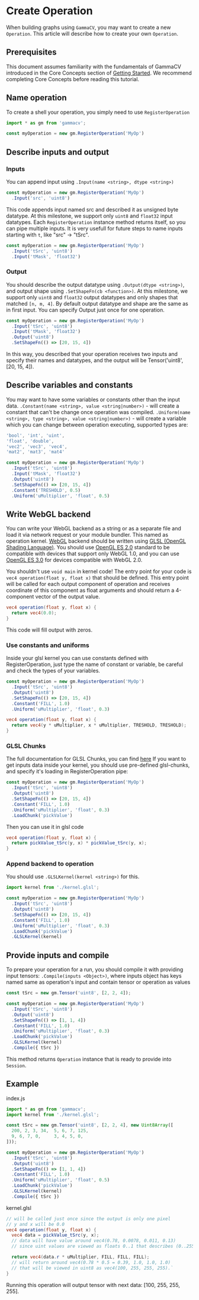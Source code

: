 # Create Operation
When building graphs using `GammaCV`, you may want to create a new `Operation`. This article will describe how to create your own `Operation`.

## Prerequisites
This document assumes familiarity with the fundamentals of GammaCV introduced in the Core Concepts section of [Getting Started](/docs/get_started). We recommend completing Core Concepts before reading this tutorial.

## Name operation
To create a shell your operation, you simply need to use `RegisterOperation`

```js
import * as gm from 'gammacv';

const myOperation = new gm.RegisterOperation('MyOp')
```

## Describe inputs and output
### Inputs
You can append input using ```.Input(name <string>, dtype <string>)```

```js
const myOperation = new gm.RegisterOperation('MyOp')
  .Input('src', 'uint8')
```
This code appends input named src and described it as unsigned byte datatype.
At this milestone, we support only `uint8` and `float32` input datatypes.
Each `RegisterOperation` instance method returns itself, so you can pipe multiple inputs.
It is very usefull for future steps to name inputs starting with `t`, like "src" -> "tSrc".
```js
const myOperation = new gm.RegisterOperation('MyOp')
  .Input('tSrc', 'uint8')
  .Input('tMask', 'float32')
```

### Output
You should describe the output datatype using `.Output(dtype <string>)`, and output shape using `.SetShapeFn(cb <function>)`.
At this milestone, we support only `uint8` and `float32` output datatypes and only shapes that matched `[n, m, 4]`.
By default output datatype and shape are the same as in first input.
You can specify Output just once for one operation.
```js
const myOperation = new gm.RegisterOperation('MyOp')
  .Input('tSrc', 'uint8')
  .Input('tMask', 'float32')
  .Output('uint8')
  .SetShapeFn(() => [20, 15, 4])
```

In this way, you described that your operation receives two inputs and specify their names and datatypes, and the output will be Tensor('uint8', [20, 15, 4]).

## Describe variables and constants
You may want to have some variables or constants other than the input data.
`.Constant(name <string>, value <string|number>)` - will create a constant that can't be change once operation was compiled.
`.Uniform(name <string>, type <string>, value <string|number>)` - will create a variable which you can change between operation executing, supported types are:
```js
'bool', 'int', 'uint',
'float', 'double',
'vec2', 'vec3', 'vec4',
'mat2', 'mat3', 'mat4'
```

```js
const myOperation = new gm.RegisterOperation('MyOp')
  .Input('tSrc', 'uint8')
  .Input('tMask', 'float32')
  .Output('uint8')
  .SetShapeFn(() => [20, 15, 4])
  .Constant('TRESHOLD', 0.5)
  .Uniform('uMultiplier', 'float', 0.5)
```

## Write WebGL backend
You can write your WebGL backend as a string or as a separate file and load it via network request or your module bundler. This named as operation kernel.
[WebGL](https://en.wikipedia.org/wiki/WebGL) backend should be written using [GLSL (OpenGL Shading Language)](https://en.wikipedia.org/wiki/OpenGL_Shading_Language). You should use [OpenGL ES 2.0](https://en.wikipedia.org/wiki/OpenGL_ES#OpenGL_ES_2.0) standard to be compatible with devices that support only WebGL 1.0, and you can use [OpenGL ES 3.0](https://en.wikipedia.org/wiki/OpenGL_ES#OpenGL_ES_3.0) for devices compatible with WebGL 2.0.

You shouldn't use `void main` in kernel code!
The entry point for your code is `vec4 operation(float y, float x)` that should be defined.
This entry point will be called for each output component of operation and receives coordinate of this component as float arguments and should return a 4-component vector of the output value.

```glsl
vec4 operation(float y, float x) {
  return vec4(0.0);
}
```
This code will fill output with zeros.

### Use constants and uniforms
Inside your glsl kernel you can use constants defined with RegisterOperation, just type the name of constant or variable, be careful and check the types of your variables.
```js
const myOperation = new gm.RegisterOperation('MyOp')
  .Input('tSrc', 'uint8')
  .Output('uint8')
  .SetShapeFn(() => [20, 15, 4])
  .Constant('FILL', 1.0)
  .Uniform('uMultiplier', 'float', 0.3)
```
```glsl
vec4 operation(float y, float x) {
  return vec4(y * uMultiplier, x * uMultiplier, TRESHOLD, TRESHOLD);
}
```

### GLSL Chunks
The full documentation for GLSL Chunks, you can find [here](/docs/glsl_chunks)
If you want to get inputs data inside your kernel, you should use pre-defined glsl-chunks, and specify it's loading in RegisterOperation pipe:
```js
const myOperation = new gm.RegisterOperation('MyOp')
  .Input('tSrc', 'uint8')
  .Output('uint8')
  .SetShapeFn(() => [20, 15, 4])
  .Constant('FILL', 1.0)
  .Uniform('uMultiplier', 'float', 0.3)
  .LoadChunk('pickValue')
```
Then you can use it in glsl code
```glsl
vec4 operation(float y, float x) {
  return pickValue_tSrc(y, x) * pickValue_tSrc(y, x);
}
```

### Append backend to operation
You should use `.GLSLKernel(kernel <string>)` for this.
```js
import kernel from './kernel.glsl';

const myOperation = new gm.RegisterOperation('MyOp')
  .Input('tSrc', 'uint8')
  .Output('uint8')
  .SetShapeFn(() => [20, 15, 4])
  .Constant('FILL', 1.0)
  .Uniform('uMultiplier', 'float', 0.3)
  .LoadChunk('pickValue')
  .GLSLKernel(kernel)
```

## Provide inputs and compile
To prepare your operation for a run, you should compile it with providing input tensors:
`.Compile(inputs <Object>)`, where inputs object has keys named same as operation's input and contain tensor or operation as values

```js
const tSrc = new gm.Tensor('uint8', [2, 2, 4]);

const myOperation = new gm.RegisterOperation('MyOp')
  .Input('tSrc', 'uint8')
  .Output('uint8')
  .SetShapeFn(() => [1, 1, 4])
  .Constant('FILL', 1.0)
  .Uniform('uMultiplier', 'float', 0.3)
  .LoadChunk('pickValue')
  .GLSLKernel(kernel)
  .Compile({ tSrc })
```
This method returns `Operation` instance that is ready to provide into `Session`.

## Example

index.js
```js
import * as gm from 'gammacv';
import kernel from './kernel.glsl';

const tSrc = new gm.Tensor('uint8', [2, 2, 4], new Uint8Array([
  200, 2, 3, 34,  5, 6, 7, 125,
  9, 6, 7, 0,     3, 4, 5, 0,
]));

const myOperation = new gm.RegisterOperation('MyOp')
  .Input('tSrc', 'uint8')
  .Output('uint8')
  .SetShapeFn(() => [1, 1, 4])
  .Constant('FILL', 1.0)
  .Uniform('uMultiplier', 'float', 0.5)
  .LoadChunk('pickValue')
  .GLSLKernel(kernel)
  .Compile({ tSrc })
```

kernel.glsl
```glsl
// will be called just once since the output is only one pixel
// y and x will be 0.0
vec4 operation(float y, float x) {
  vec4 data = pickValue_tSrc(y, x);
  // data will have value around vec4(0.78, 0.0078, 0.011, 0.13)
  // since uint values are viewed as floats 0..1 that describes (0..255)

  return vec4(data.r * uMultiplier, FILL, FILL, FILL);
  // will return around vec4(0.78 * 0.5 = 0.39, 1.0, 1.0, 1.0)
  // that will be viewed in uint8 as vec4(100, 255, 255, 255).`
}
```

Running this operation will output tensor with next data: [100, 255, 255, 255].